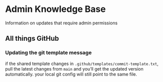 # Admin Knowledge Base

Information on updates that require admin permissions

## All things GitHub

### Updating the git template message

if the shared template changes in `.github/templates/commit-template.txt`, pull the latest changes from `main` and you’ll get the updated version automatically. your local git config will still point to the same file.
